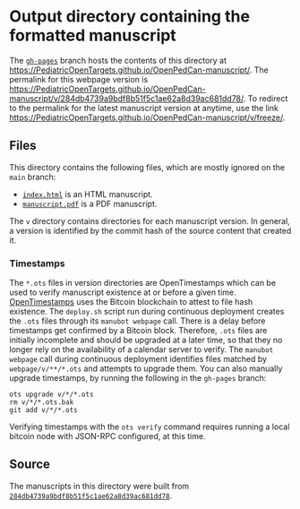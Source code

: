 # Output directory containing the formatted manuscript

The [`gh-pages`](https://github.com/PediatricOpenTargets/OpenPedCan-manuscript/tree/gh-pages) branch hosts the contents of this directory at <https://PediatricOpenTargets.github.io/OpenPedCan-manuscript/>.
The permalink for this webpage version is <https://PediatricOpenTargets.github.io/OpenPedCan-manuscript/v/284db4739a9bdf8b51f5c1ae62a8d39ac681dd78/>.
To redirect to the permalink for the latest manuscript version at anytime, use the link <https://PediatricOpenTargets.github.io/OpenPedCan-manuscript/v/freeze/>.

## Files

This directory contains the following files, which are mostly ignored on the `main` branch:

+ [`index.html`](index.html) is an HTML manuscript.
+ [`manuscript.pdf`](manuscript.pdf) is a PDF manuscript.

The `v` directory contains directories for each manuscript version.
In general, a version is identified by the commit hash of the source content that created it.

### Timestamps

The `*.ots` files in version directories are OpenTimestamps which can be used to verify manuscript existence at or before a given time.
[OpenTimestamps](https://opentimestamps.org/) uses the Bitcoin blockchain to attest to file hash existence.
The `deploy.sh` script run during continuous deployment creates the `.ots` files through its `manubot webpage` call.
There is a delay before timestamps get confirmed by a Bitcoin block.
Therefore, `.ots` files are initially incomplete and should be upgraded at a later time, so that they no longer rely on the availability of a calendar server to verify.
The `manubot webpage` call during continuous deployment identifies files matched by `webpage/v/**/*.ots` and attempts to upgrade them.
You can also manually upgrade timestamps, by running the following in the `gh-pages` branch:

```shell
ots upgrade v/*/*.ots
rm v/*/*.ots.bak
git add v/*/*.ots
```

Verifying timestamps with the `ots verify` command requires running a local bitcoin node with JSON-RPC configured, at this time.

## Source

The manuscripts in this directory were built from
[`284db4739a9bdf8b51f5c1ae62a8d39ac681dd78`](https://github.com/PediatricOpenTargets/OpenPedCan-manuscript/commit/284db4739a9bdf8b51f5c1ae62a8d39ac681dd78).
